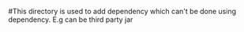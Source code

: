 #This directory is used to add dependency which can't be done using dependency. E.g can be third party jar